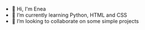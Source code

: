 - 👋 Hi, I'm Enea
- 🌱 I’m currently learning Python, HTML and CSS
- 👯 I’m looking to collaborate on some simple projects

<!--
- 🌱 I’m currently learning ...
- 👯 I’m looking to collaborate on ...
- 🤔 I’m looking for help with ...
- 💬 Ask me about ...
- 📫 How to reach me: ...
- 😄 Pronouns: ...
- ⚡ Fun fact: ...
-->
